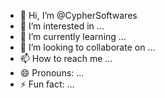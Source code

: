 - 👋 Hi, I’m @CypherSoftwares
- 👀 I’m interested in ...
- 🌱 I’m currently learning ...
- 💞️ I’m looking to collaborate on ...
- 📫 How to reach me ...
- 😄 Pronouns: ...
- ⚡ Fun fact: ...

<!---
CypherSoftwares/CypherSoftwares is a ✨ special ✨ repository because its `README.md` (this file) appears on your GitHub profile.
You can click the Preview link to take a look at your changes.
--->
